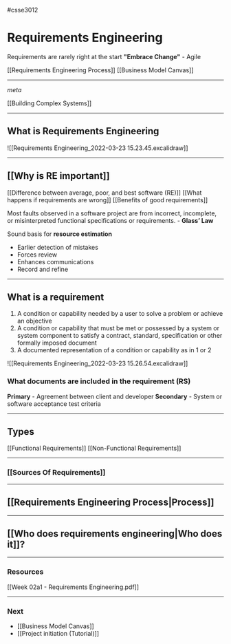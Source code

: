 #csse3012
# Requirements Engineering
Requirements are rarely right at the start
**"Embrace Change"** - Agile

[[Requirements Engineering Process]]
[[Business Model Canvas]]
___ 
*meta* 

[[Building Complex Systems]] 
___

## What is Requirements Engineering
![[Requirements Engineering_2022-03-23 15.23.45.excalidraw]]

___

## [[Why is RE important]]
[[Difference between average, poor, and best software (RE)]]
[[What happens if requirements are wrong]]
[[Benefits of good requirements]]

Most faults observed in a software project are from incorrect, incomplete, or misinterpreted functional specifications or requirements. - **Glass’ Law**

Sound basis for **resource estimation**

- Earlier detection of mistakes
- Forces review 
- Enhances communications
- Record and refine
___

## What is a requirement
1.  A condition or capability needed by a user to solve a problem or achieve an objective
2.  A condition or capability that must be met or possessed by a system or system component to satisfy a contract, standard, specification or other formally imposed document
3. A documented representation of a condition or capability as in 1 or 2

![[Requirements Engineering_2022-03-23 15.26.54.excalidraw]]

### What documents are included in the requirement (RS)
**Primary** - Agreement between client and developer
**Secondary** - System or software acceptance test criteria
___

## Types
[[Functional Requirements]]
[[Non-Functional Requirements]]

___
### [[Sources Of Requirements]]

___
## [[Requirements Engineering Process|Process]]

___
## [[Who does requirements engineering|Who does it]]?

___
### Resources
[[Week 02a1 - Requirements Engineering.pdf]]

___
### Next
- [[Business Model Canvas]]
- [[Project initiation (Tutorial)]]


